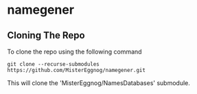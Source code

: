 # namegener

## Cloning The Repo
To clone the repo using the following command
```
git clone --recurse-submodules https://github.com/MisterEggnog/namegener.git
```
This will clone the 'MisterEggnog/NamesDatabases' submodule.

